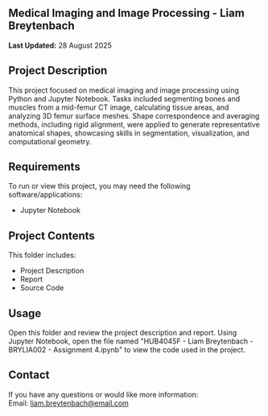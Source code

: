 ## Medical Imaging and Image Processing - Liam Breytenbach
**Last Updated:** 28 August 2025  

## Project Description
This project focused on medical imaging and image processing using Python and Jupyter Notebook. Tasks included segmenting bones and muscles from a mid-femur CT image, calculating tissue areas, and analyzing 3D femur surface meshes. Shape correspondence and averaging methods, including rigid alignment, were applied to generate representative anatomical shapes, showcasing skills in segmentation, visualization, and computational geometry.

## Requirements
To run or view this project, you may need the following software/applications:
- Jupyter Notebook

## Project Contents
This folder includes:
- Project Description
- Report
- Source Code

## Usage
Open this folder and review the project description and report. Using Jupyter Notebook, open the file named "HUB4045F - Liam Breytenbach - BRYLIA002 - Assignment 4.ipynb" to view the code used in the project.

## Contact
If you have any questions or would like more information:  
Email: liam.breytenbach@email.com  
